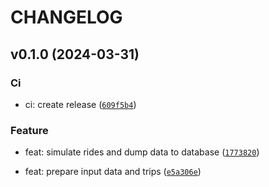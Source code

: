 # CHANGELOG



## v0.1.0 (2024-03-31)

### Ci

* ci: create release ([`609f5b4`](https://github.com/Inzhenerka/scooters_data_generator/commit/609f5b482235b412d96c30f8dc95a624e0a4e40e))

### Feature

* feat: simulate rides and dump data to database ([`1773820`](https://github.com/Inzhenerka/scooters_data_generator/commit/177382061f90a3dd7b68c404f0d021ea11fd1edd))

* feat: prepare input data and trips ([`e5a306e`](https://github.com/Inzhenerka/scooters_data_generator/commit/e5a306e47b324ae830100876676c42f0340d9108))
